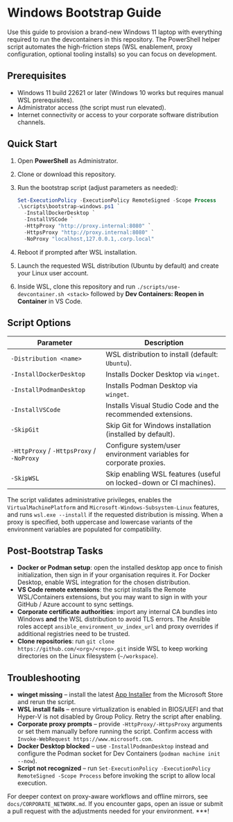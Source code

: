 # Windows Bootstrap Guide

Use this guide to provision a brand-new Windows 11 laptop with everything required to run the devcontainers in this repository. The PowerShell helper script automates the high-friction steps (WSL enablement, proxy configuration, optional tooling installs) so you can focus on development.

## Prerequisites

- Windows 11 build 22621 or later (Windows 10 works but requires manual WSL prerequisites).
- Administrator access (the script must run elevated).
- Internet connectivity or access to your corporate software distribution channels.

## Quick Start

1. Open **PowerShell** as Administrator.
2. Clone or download this repository.
3. Run the bootstrap script (adjust parameters as needed):

   ```powershell
   Set-ExecutionPolicy -ExecutionPolicy RemoteSigned -Scope Process
   .\scripts\bootstrap-windows.ps1 `
     -InstallDockerDesktop `
     -InstallVSCode `
     -HttpProxy "http://proxy.internal:8080" `
     -HttpsProxy "http://proxy.internal:8080" `
     -NoProxy "localhost,127.0.0.1,.corp.local"
   ```

4. Reboot if prompted after WSL installation.
5. Launch the requested WSL distribution (Ubuntu by default) and create your Linux user account.
6. Inside WSL, clone this repository and run `./scripts/use-devcontainer.sh <stack>` followed by **Dev Containers: Reopen in Container** in VS Code.

## Script Options

| Parameter | Description |
| --- | --- |
| `-Distribution <name>` | WSL distribution to install (default: `Ubuntu`). |
| `-InstallDockerDesktop` | Installs Docker Desktop via `winget`. |
| `-InstallPodmanDesktop` | Installs Podman Desktop via `winget`. |
| `-InstallVSCode` | Installs Visual Studio Code and the recommended extensions. |
| `-SkipGit` | Skip Git for Windows installation (installed by default). |
| `-HttpProxy` / `-HttpsProxy` / `-NoProxy` | Configure system/user environment variables for corporate proxies. |
| `-SkipWSL` | Skip enabling WSL features (useful on locked-down or CI machines). |

The script validates administrative privileges, enables the `VirtualMachinePlatform` and `Microsoft-Windows-Subsystem-Linux` features, and runs `wsl.exe --install` if the requested distribution is missing. When a proxy is specified, both uppercase and lowercase variants of the environment variables are populated for compatibility.

## Post-Bootstrap Tasks

- **Docker or Podman setup**: open the installed desktop app once to finish initialization, then sign in if your organisation requires it. For Docker Desktop, enable WSL integration for the chosen distribution.
- **VS Code remote extensions**: the script installs the Remote WSL/Containers extensions, but you may want to sign in with your GitHub / Azure account to sync settings.
- **Corporate certificate authorities**: import any internal CA bundles into Windows **and** the WSL distribution to avoid TLS errors. The Ansible roles accept `ansible_environment_uv_index_url` and proxy overrides if additional registries need to be trusted.
- **Clone repositories**: run `git clone https://github.com/<org>/<repo>.git` inside WSL to keep working directories on the Linux filesystem (`~/workspace`).

## Troubleshooting

- **winget missing** – install the latest [App Installer](https://www.microsoft.com/p/app-installer/9nblggh4nns1) from the Microsoft Store and rerun the script.
- **WSL install fails** – ensure virtualization is enabled in BIOS/UEFI and that Hyper-V is not disabled by Group Policy. Retry the script after enabling.
- **Corporate proxy prompts** – provide `-HttpProxy/-HttpsProxy` arguments or set them manually before running the script. Confirm access with `Invoke-WebRequest https://www.microsoft.com`.
- **Docker Desktop blocked** – use `-InstallPodmanDesktop` instead and configure the Podman socket for Dev Containers (`podman machine init --now`).
- **Script not recognized** – run `Set-ExecutionPolicy -ExecutionPolicy RemoteSigned -Scope Process` before invoking the script to allow local execution.

For deeper context on proxy-aware workflows and offline mirrors, see `docs/CORPORATE_NETWORK.md`. If you encounter gaps, open an issue or submit a pull request with the adjustments needed for your environment. ***!
